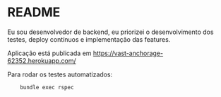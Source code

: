 # README

Eu sou desenvolvedor de backend, eu priorizei o desenvolvimento dos testes, deploy contínuos e implementação das features.

Aplicação está publicada em https://vast-anchorage-62352.herokuapp.com/

Para rodar os testes automatizados:

        bundle exec rspec


